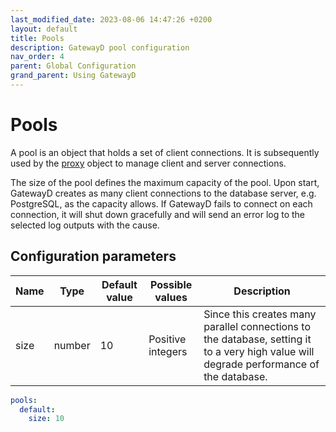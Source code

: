 ```yaml
---
last_modified_date: 2023-08-06 14:47:26 +0200
layout: default
title: Pools
description: GatewayD pool configuration
nav_order: 4
parent: Global Configuration
grand_parent: Using GatewayD
---
```


# Pools

A pool is an object that holds a set of client connections. It is subsequently used by the [proxy](/using-gatewayd/global-configuration/proxies) object to manage client and server connections.

The size of the pool defines the maximum capacity of the pool. Upon start, GatewayD creates as many client connections to the database server, e.g. PostgreSQL, as the capacity allows. If GatewayD fails to connect on each connection, it will shut down gracefully and will send an error log to the selected log outputs with the cause.

## Configuration parameters

| Name | Type   | Default value | Possible values   | Description                                                                                                                             |
| ---- | ------ | ------------- | ----------------- | --------------------------------------------------------------------------------------------------------------------------------------- |
| size | number | 10            | Positive integers | Since this creates many parallel connections to the database, setting it to a very high value will degrade performance of the database. |

```yaml
pools:
  default:
    size: 10
```
